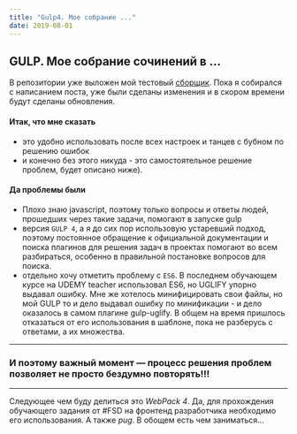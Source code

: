 ```yaml
---
title: "Gulp4. Мое собрание ..."
date: 2019-08-01
---
```


## GULP. Мое собрание сочинений в ...

В репозитории уже выложен мой тестовый [сборщик](https://github.com/burik84/build_gulp).
Пока я собирался с написанием поста, уже были сделаны изменения и в скором времени будут сделаны обновления.

#### Итак, что мне сказать
* это удобно использовать после всех настроек и танцев с бубном по решению ошибок
* и конечно без этого никуда - это самостоятельное решение проблем, будет описано ниже).

#### Да проблемы были
* Плохо знаю javascript, поэтому только вопросы и ответы людей, прошедших через такие задачи, помогают в запуске gulp
* версия `GULP 4`, а я до сих пор использовую устаревший подход, поэтому постоянное обращение к официальной документации и поиска плагинов для решения задач в проектах помогают во всем разбираться, особенно в правильной постановке вопросов для поиска.
* отдельно хочу отметить проблему с `ES6`. В последнем обучающем курсе на UDEMY teacher использовал ES6, но UGLIFY упорно выдавал ошибку. Мне же хотелось минифицировать свои файлы, но мой GULP то и дело выдавал ошибку по минификации - и дело оказалось в самом плагине gulp-uglify. В общем на время пришлось отказаться от его использования в шаблоне, пока не разберусь с ответами, а их множества.

---

### И поэтому важный момент — процесс решения проблем позволяет не просто бездумно повторять!!!

---

Следующее чем буду делиться это *WebPack 4*. Да, для прохождения обучающего задания от #FSD на фронтенд разработчика необходимо его использования. А также *pug*. В обoщем есть чем заниматься...
